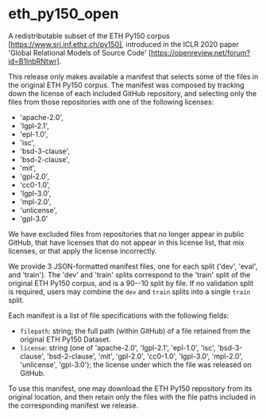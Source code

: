 # eth_py150_open
A redistributable subset of the ETH Py150 corpus [https://www.sri.inf.ethz.ch/py150], introduced in the ICLR 2020 paper 'Global Relational Models of Source Code' [https://openreview.net/forum?id=B1lnbRNtwr]. 

This release only makes available a manifest that selects some of the files in
the original ETH Py150 corpus. The manifest was composed by tracking down the
license of each included GitHub repository, and selecting only the files from
those repositories with one of the following licenses:

* 'apache-2.0',
* 'lgpl-2.1',
* 'epl-1.0',
* 'isc',
* 'bsd-3-clause',
* 'bsd-2-clause',
* 'mit',
* 'gpl-2.0', 
* 'cc0-1.0',
* 'lgpl-3.0',
* 'mpl-2.0',
* 'unlicense',
* 'gpl-3.0'

We have excluded files from repositories that no longer appear in public GitHub,
that have licenses that do not appear in this license list, that
mix licenses, or that apply the license incorrectly.

We provide 3 JSON-formatted manifest files, one for each split ('dev', 'eval',
and 'train'). The 'dev' and 'train' splits correspond to the 'train' split of
the original ETH Py150 corpus, and is a 90--10 split by file. If no validation
split is required, users may combine the `dev` and `train` splits into a single
`train` split.

Each manifest is a list of file specifications with the following fields:
* `filepath`: string; the full path (within GitHub) of a file retained from the original ETH Py150 Dataset.
* `license`: string (one of 'apache-2.0', 'lgpl-2.1', 'epl-1.0', 'isc', 'bsd-3-clause', 'bsd-2-clause', 'mit', 'gpl-2.0', 'cc0-1.0', 'lgpl-3.0', 'mpl-2.0', 'unlicense', 'gpl-3.0'); the license under which the file was released on GitHub.

To use this manifest, one may download the ETH Py150 repository from its
original location, and then retain only the files with the file paths included
in the corresponding manifest we release.

